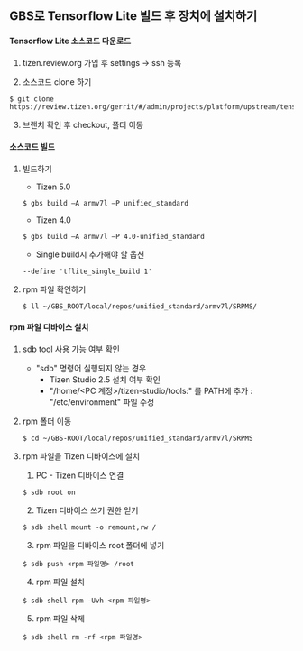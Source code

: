 ## GBS로 Tensorflow Lite 빌드 후 장치에 설치하기

#### Tensorflow Lite 소스코드 다운로드

1. tizen.review.org 가입 후 settings -> ssh 등록

2. 소스코드 clone 하기

```
$ git clone https://review.tizen.org/gerrit/#/admin/projects/platform/upstream/tensorflow
```

3. 브랜치 확인 후 checkout, 폴더 이동

####  소스코드 빌드

1. 빌드하기

   * Tizen 5.0 

   ```
   $ gbs build –A armv7l –P unified_standard
   ```

   - Tizen 4.0

   ```
   $ gbs build –A armv7l –P 4.0-unified_standard
   ```

   - Single build시 추가해야 할 옵션

   ```
   --define 'tflite_single_build 1'
   ```

2. rpm 파일 확인하기

   ```
   $ ll ~/GBS_ROOT/local/repos/unified_standard/armv7l/SRPMS/
   ```

#### rpm 파일 디바이스 설치

1. sdb tool 사용 가능 여부 확인

   - "sdb" 명령어 실행되지 않는 경우
     - Tizen Studio 2.5 설치 여부 확인
     - "/home/<PC 계정>/tizen-studio/tools:" 를 PATH에 추가 : "/etc/environment" 파일 수정

2. rpm 폴더 이동

   ```
   $ cd ~/GBS-ROOT/local/repos/unified_standard/armv7l/SRPMS
   ```

3. rpm 파일을 Tizen 디바이스에 설치

   1. PC - Tizen 디바이스 연결

   ```
   $ sdb root on
   ```

   2. Tizen 디바이스 쓰기 권한 얻기

   ```
   $ sdb shell mount -o remount,rw /
   ```

   3. rpm 파일을 디바이스 root 폴더에 넣기

   ```
   $ sdb push <rpm 파일명> /root
   ```

   4. rpm 파일 설치

   ```
   $ sdb shell rpm -Uvh <rpm 파일명>
   ```

   5. rpm 파일 삭제

   ```
   $ sdb shell rm -rf <rpm 파일명>
   ```
